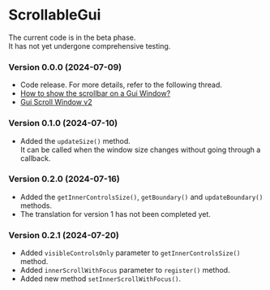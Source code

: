 # ScrollableGui
The current code is in the beta phase.  
It has not yet undergone comprehensive testing.
### Version 0.0.0 (2024-07-09)
- Code release. For more details, refer to the following thread.
 - [How to show the scrollbar on a Gui Window?](https://www.autohotkey.com/boards/viewtopic.php?f=82&t=131307)
 - [Gui Scroll Window v2](https://www.autohotkey.com/boards/viewtopic.php?f=82&t=133676)
### Version 0.1.0 (2024-07-10)
- Added the `updateSize()` method.  
It can be called when the window size changes without going through a callback.
### Version 0.2.0 (2024-07-16)
- Added the `getInnerControlsSize()`, `getBoundary()` and `updateBoundary()` methods.
- The translation for version 1 has not been completed yet.
### Version 0.2.1 (2024-07-20)
 - Added `visibleControlsOnly` parameter to `getInnerControlsSize()` method.
- Added `innerScrollWithFocus` parameter to `register()` method.
- Added new method `setInnerScrollWithFocus()`.
